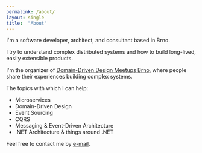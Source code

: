 ```yaml
---
permalink: /about/
layout: single
title:  "About"
---
```


 
I'm a software developer, architect, and consultant based in Brno. 

I try to understand complex distributed systems and how to build long-lived, easily extensible products.

I'm the organizer of [Domain-Driven Design Meetups Brno](https://www.meetup.com/domain-driven-design-meetups-brno/), where people share their experiences building complex systems.

The topics with which I can help:
* Microservices
* Domain-Driven Design
* Event Sourcing
* CQRS
* Messaging & Event-Driven Architecture
* .NET Architecture & things around .NET


Feel free to contact me by [e-mail](jurasek.tomas@gmail.com).
